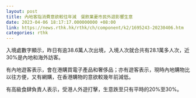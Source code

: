 ```yaml
---
layout: post
title: 內地客指消費意欲較往年減　餐飲業憂市民外遊影響生意
date: 2023-04-06 18:17:17.000000000 +08:00
link: https://news.rthk.hk/rthk/ch/component/k2/1695243-20230406.htm
categories: rthk
---
```


入境處數字顯示，昨日有逾38.6萬人次出境，入境人次就合共有28.1萬多人次，近30%是內地和海外訪客。

有內地遊客表示，會在港購買電子產品和奢侈品；亦有遊客表示，現時內地購物比以往方便，又有網購，在香港購物的意欲較幾年前減低。

有高級食肆負責人表示，受港人外遊打擊，生意跌至只有平時的20%至30%。
